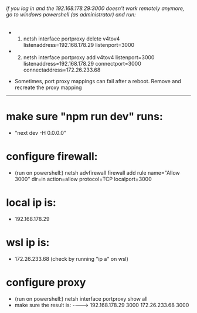 ###### if you log in and the 192.168.178.29:3000 doesn't work remotely anymore, go to windows powershell (as administrator) and run:

- 1. netsh interface portproxy delete v4tov4 listenaddress=192.168.178.29 listenport=3000
- 2. netsh interface portproxy add v4tov4 listenport=3000 listenaddress=192.168.178.29 connectport=3000 connectaddress=172.26.233.68

- Sometimes, port proxy mappings can fail after a reboot. Remove and recreate the proxy mapping

---

# make sure "npm run dev" runs:

- "next dev -H 0.0.0.0"

# configure firewall:

- (run on powershell:) netsh advfirewall firewall add rule name="Allow 3000" dir=in action=allow protocol=TCP localport=3000

# local ip is:

- 192.168.178.29

# wsl ip is:

- 172.26.233.68 (check by running "ip a" on wsl)

# configure proxy

- (run on powershell:) netsh interface portproxy show all
- make sure the result is:
  ----> 192.168.178.29 3000 172.26.233.68 3000
